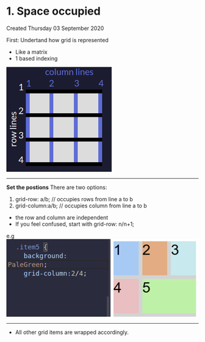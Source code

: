 # 1. Space occupied
Created Thursday 03 September 2020

First: Undertand how grid is represented

* Like a matrix
* 1 based indexing

![](assets/1_Space_occupied-image-1.png)

*****

**Set the postions**
There are two options:

1. grid-row: a/b; // occupies rows from line a to b
2. grid-column:a/b; // occupies column from line a to b


* the row and column are independent
* If you feel confused, start with grid-row: n/n+1;

e.g
![](assets/1_Space_occupied-image-2.png)

*****


* All other grid items are wrapped accordingly.


